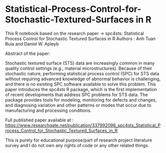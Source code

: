 # Statistical-Process-Control-for-Stochastic-Textured-Surfaces in R
This R notebook based on the research paper -> spc4sts: Statistical Process Control for Stochastic Textured Surfaces in R
Authors : Anh Tuan Buia and Daniel W. Apleyb

Abstract of the paper:

Stochastic textured surface (STS) data are increasingly common in many quality control settings (e.g., material microstructures). Because of their stochastic nature, performing statistical process control (SPC) for STS data without requiring advanced knowledge of abnormal behavior is challenging, and there is no existing SPC software available to solve this problem. This paper introduces the spc4sts R package, which is the first implementation of recent developments that address SPC problems for STS data. The package provides tools for modeling, monitoring for defects and changes, and diagnosing variation and other patterns or modes that occur due to manufacturing and processing conditions.


Full published paper available at : https://www.researchgate.net/publication/337992096_spc4sts_Statistical_Process_Control_for_Stochastic_Textured_Surfaces_in_R

This is purely for educational purpose/part of research project literature survey and I do not own any rights of code or any other related things.
